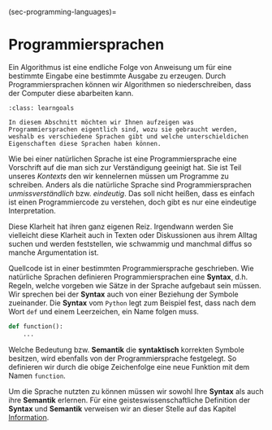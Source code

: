 (sec-programming-languages)=
# Programmiersprachen

Ein Algorithmus ist eine endliche Folge von Anweisung um für eine bestimmte Eingabe eine bestimmte Ausgabe zu erzeugen.
Durch Programmiersprachen können wir Algorithmen so niederschreiben, dass der Computer diese abarbeiten kann.

```{admonition} Lernziel
:class: learngoals

In diesem Abschnitt möchten wir Ihnen aufzeigen was Programmiersprachen eigentlich sind, wozu sie gebraucht werden, weshalb es verschiedene Sprachen gibt und welche unterschieldichen Eigenschaften diese Sprachen haben können.
```

Wie bei einer natürlichen Sprache ist eine Programmiersprache eine Vorschrift auf die man sich zur Verständigung geeinigt hat.
Sie ist Teil unseres *Kontexts* den wir kennelernen müssen um Programme zu schreiben.
Anders als die natürliche Sprache sind Programmiersprachen *unmissverständlich* bzw. *eindeutig*.
Das soll nicht heißen, dass es einfach ist einen Programmiercode zu verstehen, doch gibt es nur eine eindeutige Interpretation.

Diese Klarheit hat ihren ganz eigenen Reiz.
Irgendwann werden Sie vielleicht diese Klarheit auch in Texten oder Diskussionen aus ihrem Alltag suchen und werden feststellen, wie schwammig und manchmal diffus so manche Argumentation ist.

Quellcode ist in einer bestimmten Programmiersprache geschrieben.
Wie natürliche Sprachen definieren Programmiersprachen eine **Syntax**, d.h. Regeln, welche vorgeben wie Sätze in der Sprache aufgebaut sein müssen.
Wir sprechen bei der **Syntax** auch von einer Beziehung der Symbole zueinander.
Die **Syntax** vom ``Python`` legt zum Beispiel fest, dass nach dem Wort ``def`` und einem Leerzeichen, ein Name folgen muss.

```python
def function():
    ...
```

Welche Bedeutung bzw. **Semantik** die **syntaktisch** korrekten Symbole besitzen, wird ebenfalls von der Programmiersprache festgelegt.
So definieren wir durch die obige Zeichenfolge eine neue Funktion mit dem Namen ``function``.

Um die Sprache nutzten zu können müssen wir sowohl Ihre **Syntax** als auch ihre **Semantik** erlernen.
Für eine geisteswissenschaftliche Definition der **Syntax** und **Semantik** verweisen wir an dieser Stelle auf das Kapitel [Information](sec-information).
